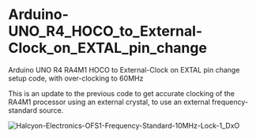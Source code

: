 # Arduino-UNO_R4_HOCO_to_External-Clock_on_EXTAL_pin_change
Arduino UNO R4 RA4M1 HOCO to External-Clock on EXTAL pin change setup code, with over-clocking to 60MHz

This is an update to the previous code to get accurate clocking of the RA4M1 processor  using an external crystal, to use an external frequency-standard source.


![Halcyon-Electronics-OFS1-Frequency-Standard-10MHz-Lock-1_DxO](https://github.com/TriodeGirl/Arduino-UNO_R4_HOCO_to_External-Clock_on_EXTAL_pin_change/assets/139503623/26268804-e499-4f0e-8f62-81c4bc64ee68)
